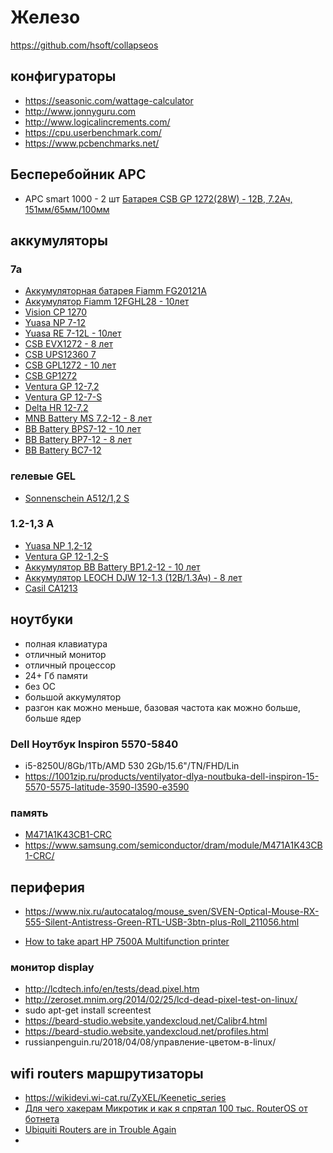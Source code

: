 # Железо

https://github.com/hsoft/collapseos

## конфигураторы

 * https://seasonic.com/wattage-calculator
 * http://www.jonnyguru.com
 * http://www.logicalincrements.com/
 * https://cpu.userbenchmark.com/
 * https://www.pcbenchmarks.net/
## Бесперебойник APC

  * APC smart 1000 - 2 шт [ Батарея CSB GP 1272(28W) - 12В, 7.2Ач, 151мм/65мм/100мм](https://www.xcom-shop.ru/csb_gp_127228w_376547.html)

## аккумуляторы

### 7a
 * [Аккумуляторная батарея Fiamm FG20121A](http://tpower.ru/fiamm_fg_20121a/438/buy/)
 * [Аккумулятор Fiamm 12FGHL28 - 10лет ](http://tpower.ru/fiamm_fghl_28/468/buy/ )
 * [Vision CP 1270 ](http://tpower.ru/vision_cp_1270/289/buy/ )
 * [Yuasa NP 7-12 ](http://tpower.ru/np7_12/214/buy/ )
 * [Yuasa RE 7-12L - 10лет ](http://tpower.ru/re7_12l/627/buy/ )
 * [CSB EVX1272 - 8 лет ](http://tpower.ru/evx1272/578/buy/ )
 * [CSB UPS12360 7 ](http://tpower.ru/ups12360_7/557/buy/ )
 * [CSB GPL1272 - 10 лет ](http://tpower.ru/gpl1272/539/buy/ )
 * [CSB GP1272 ](http://tpower.ru/gp1272/530/buy/ )
 * [Ventura GP 12-7,2 ](http://tpower.ru/gp12_7_2/9/buy/ )
 * [Ventura GP 12-7-S ](http://tpower.ru/gp12_7s/519/buy/ )
 * [Delta HR 12-7,2 ](http://tpower.ru/hr12_72/35/buy/ )
 * [MNB Battery MS 7.2-12 - 8 лет ](http://tpower.ru/ms_7_2_12/692/buy/ )
 * [BB Battery BPS7-12 - 10 лет ](http://tpower.ru/bps7_12/320/buy/ )
 * [BB Battery BP7-12 - 8 лет ](http://tpower.ru/bp7_12/184/buy/ )
 * [BB Battery BC7-12 ](http://tpower.ru/bc7_12/1/buy/ )
 
### гелевые GEL
 * [Sonnenschein A512/1,2 S ](http://tpower.ru/a512_1_2_s/405/buy/ )

 
###  1.2-1,3 А 
 * [Yuasa NP 1,2-12 ](http://tpower.ru/np1_2_12/211/buy/ )
 * [Ventura GP 12-1,2-S ](http://tpower.ru/gp12_1_2s/516/buy/ )
 * [Аккумулятор BB Battery BP1.2-12 - 10 лет ](http://www.ups-mag.ru/catalog/battery/bb-battery/bp/bp1.2-12 )
 * [Аккумулятор LEOCH DJW 12-1.3 (12В/1.3Ач) - 8 лет ](http://www.ups-mag.ru/catalog/battery/leoch/djw/djw12-1.3 )
 * [Casil CA1213 ](http://www.ups-mag.ru/catalog/battery/casil/ca1213/ )



## ноутбуки

 * полная клавиатура
 * отличный монитор
 * отличный процессор
 * 24+ Гб памяти
 * без ОС
 * большой аккумулятор
 * разгон как можно меньше, базовая частота как можно больше, больше ядер

### Dell Ноутбук Inspiron 5570-5840

 * i5-8250U/8Gb/1Tb/AMD 530 2Gb/15.6"/TN/FHD/Lin
 * https://1001zip.ru/products/ventilyator-dlya-noutbuka-dell-inspiron-15-5570-5575-latitude-3590-l3590-e3590

### память

 * [M471A1K43CB1-CRC](https://www.nix.ru/autocatalog/notebook_memory/Original-SAMSUNG-DDR4-SODIMM-8Gb-PC4-19200-for-NoteBook_294412.html)
 * https://www.samsung.com/semiconductor/dram/module/M471A1K43CB1-CRC/
 
## периферия

 * https://www.nix.ru/autocatalog/mouse_sven/SVEN-Optical-Mouse-RX-555-Silent-Antistress-Green-RTL-USB-3btn-plus-Roll_211056.html

 * [How to take apart HP 7500A Multifunction printer](https://www.youtube.com/watch?v=YeJOPX5u3yQ)

### монитор display

 * http://lcdtech.info/en/tests/dead.pixel.htm
 * http://zeroset.mnim.org/2014/02/25/lcd-dead-pixel-test-on-linux/
 * sudo apt-get install screentest
 * https://beard-studio.website.yandexcloud.net/Calibr4.html
 * https://beard-studio.website.yandexcloud.net/profiles.html
 * russianpenguin.ru/2018/04/08/управление-цветом-в-linux/

## wifi routers маршрутизаторы

 * https://wikidevi.wi-cat.ru/ZyXEL/Keenetic_series
 * [Для чего хакерам Микротик и как я спрятал 100 тыс. RouterOS от ботнета](https://habr.com/ru/post/424433/)
 * [Ubiquiti Routers are in Trouble Again](https://youtu.be/u5YuzpVQL8M?t=373)
 * 

